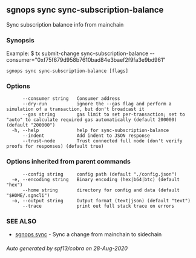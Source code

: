 ## sgnops sync sync-subscription-balance

Sync subscription balance info from mainchain

### Synopsis

Example:
$ <appcli> tx submit-change sync-subscription-balance --consumer="0xf75f679d958b7610bad84e3baef2f9fa3e9bd961"

```
sgnops sync sync-subscription-balance [flags]
```

### Options

```
      --consumer string   Consumer address
      --dry-run           ignore the --gas flag and perform a simulation of a transaction, but don't broadcast it
      --gas string        gas limit to set per-transaction; set to "auto" to calculate required gas automatically (default 200000) (default "200000")
  -h, --help              help for sync-subscription-balance
      --indent            Add indent to JSON response
      --trust-node        Trust connected full node (don't verify proofs for responses) (default true)
```

### Options inherited from parent commands

```
      --config string     config path (default "./config.json")
  -e, --encoding string   Binary encoding (hex|b64|btc) (default "hex")
      --home string       directory for config and data (default "$HOME/.sgncli")
  -o, --output string     Output format (text|json) (default "text")
      --trace             print out full stack trace on errors
```

### SEE ALSO

* [sgnops sync](sgnops_sync.md)	 - Sync a change from mainchain to sidechain

###### Auto generated by spf13/cobra on 28-Aug-2020
